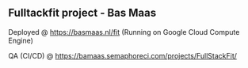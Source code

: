 Fulltackfit project - Bas Maas
-----------
Deployed @ https://basmaas.nl/fit (Running on Google Cloud Compute Engine)

QA (CI/CD) @ https://bamaas.semaphoreci.com/projects/FullStackFit/
